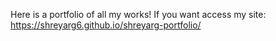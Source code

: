 Here is a portfolio of all my works!
If you want access my site:
https://shreyarg6.github.io/shreyarg-portfolio/ 
